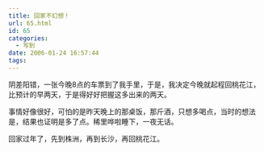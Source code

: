 ```yaml
---
title: 回家不幻想！
url: 65.html
id: 65
categories:
  - 写到
date: 2006-01-24 16:57:44
tags:
---
```


阴差阳错，一张今晚8点的车票到了我手里，于是，我决定今晚就起程回桃花江，比预计的早两天，于是得好好把握这多出来的两天。  
  
事情好像很好，可怕的是昨天晚上的那桌饭，那斤酒，只想多喝点，当时的想法是，结果也证明是多了点。稀里哗啦睡下，一夜无话。  
  
回家过年了，先到株洲，再到长沙，再回桃花江。
